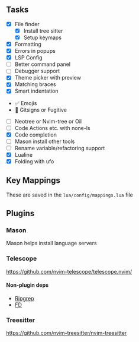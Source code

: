 ## Tasks
- [x] File finder
    - [x] Install tree sitter
    - [x] Setup keymaps
- [x] Formatting
- [x] Errors in popups
- [x] LSP Config
- [ ] Better command panel
- [ ] Debugger support
- [x] Theme picker with preview
- [x] Matching braces
- [x] Smart indentation
- ✅ Emojis
- 👷 Gitsigns or Fugitive
- [ ] Neotree or Nvim-tree or Oil
- [ ] Code Actions etc. with none-ls
- [x] Code completion
- [ ] Mason install other tools
- [ ] Rename variable/refactoring support
- [x] Lualine
- [x] Folding with ufo

## Key Mappings
These are saved in the `lua/config/mappings.lua` file

## Plugins

### Mason
Mason helps install language servers

### Telescope
https://github.com/nvim-telescope/telescope.nvim/

#### Non-plugin deps

- [Ripgrep](https://github.com/BurntSushi/ripgrep)
- [FD](https://github.com/sharkdp/fd)

### Treesitter
https://github.com/nvim-treesitter/nvim-treesitter



